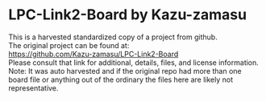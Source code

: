 
# LPC-Link2-Board by Kazu-zamasu  
This is a harvested standardized copy of a project from github.  
The original project can be found at:  
https://github.com/Kazu-zamasu/LPC-Link2-Board  
Please consult that link for additional, details, files, and license information.  
Note: It was auto harvested and if the original repo had more than one board file or anything out of the ordinary the files here are likely not representative.  
    